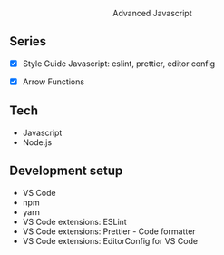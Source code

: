 
<p align="center">
 Advanced Javascript
</p>


## Series 

- [x] Style Guide Javascript: eslint, prettier, editor config
- [x] Arrow Functions


## Tech

- Javascript
- Node.js


## Development setup


- VS Code
- npm
- yarn
- VS Code extensions: ESLint
- VS Code extensions: Prettier - Code formatter
- VS Code extensions: EditorConfig for VS Code
